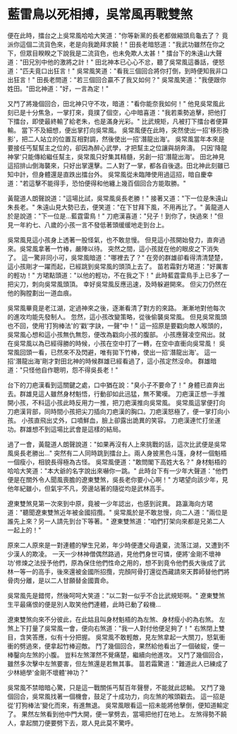 # 藍雷鳥以死相搏，吳常風再戰雙煞

便在此時，擂台之上吳常風哈哈大笑道："你等新黨的長老都做縮頭烏龜去了？ 竟派你這個二流貨色來，老是向我跪拜求饒！" 田長老暗怒道："我武功雖然在你之下，但眾目睽睽之下說我是二流貨色，也未免欺人太甚！" 擂台下的朱遠山大聲道："田兄別中他的激將之計！" 田北神本已心心不忿，聽了吳常風這番話，便怒道："匹夫竟口出狂言！" 吳常風笑道："看我三個回合將你打倒，到時便知我非口出狂言！" 田長老問道："若三個回合贏不了我又如何？" 吳常風笑道："我便跟你姓田。"田北神道："好，一言為定！"

又鬥了將幾個回合，田北神只守不攻，暗道："看你能奈我如何！" 他見吳常風此刻已是十分焦急，一掌打來，竟撲了個空，心中暗喜道："我若乘勢追擊，把他打下擂台，即使最終輸了給老朱，也是滿身光彩。" 比武規矩，凡被打下擂台者便算輸。 當下不及細想，便出掌打向吳常風。 吳常風便在此時，突然使出一招'移形換影'，把二人站立的位置互相對調，然後使出一招'潛龍出海'。 吳常風當年本來是要接任丐幫幫主之位的，卻因為醉心武學，才把幫主之位讓與胡奔濤。 只因'降龍神掌'只能傳給繼任幫主，吳常風只好集其精髓，另創一招'潛龍出海'。 田北神見這招排山倒海襲來，只好出掌還擊。二人對了一掌，都各自後退。田北神此刻雖已知中計，但身體還是直跌出擂台外。 吳常風從未臨陣使用過這招，暗自慶幸道："若這擊不能得手，恐怕便得和他纏上幾百個回合方能取勝。"

黃龍道人朗聲說道："這場比試，吳常風吳長老勝！" 接著又道："下一位是朱遠山朱長老。" 朱遠山見大勢已去，便笑道："在下甘拜下風，不用再比了。" 黃龍道人於是說道："下一位是...藍霆雷鳥！" 刀疤漢喜道："兒子！到你了，快過來！"但見一年約七、八歲的小孩一言不發低著頭缓缓地走到台上。

吳常風見這小孩身上透著一股怪氣，也不敢怠慢。 但見這小孩開始發力，直奔過來。吳常風拿著一竹棒，嚴陣以待。 突然之間，這小孩就在他的眼皮之下消失了。 這一驚非同小可，吳常風暗道："哪裡去了？" 在旁的群雄卻看得清清楚楚，這小孩剛才一躍而起，已經跳到吳常風的頭頂上去了。 苗若霜對方珺道："好厲害的輕功！" 方珺點頭道："以他的輕功，不在我之下！" 此時藍霆雷鳥手上已多了一把尖刀，刺向吳常風頭頂。 幸好吳常風反應迅速，及時躲避開來。 但尖刀仍然在他的胸膛劃出一道血痕。

吳常風畢竟是老江湖，定過神來之後，逐漸看清了對方的來路。 漸漸地對他每次的進攻均能先發制人。 忽然，這小孩改變策略，從後偷襲吳常風。 但見吳常風頭也不回，使用'打狗棒法'的'戳'字訣，一聲"中！" 這一招原是要戳向敵人喉頭的，吳常風心想和這小孩無仇無怨，便改為戳向小孩的腹部。 小孩應聲凌空飛出。就在吳常風以為已經得勝的時候，小孩在空中打了一轉，在空中直衝向吳常風！ 吳常風回頭一看，已然來不及閃避，唯有拋下竹棒，使出一招'潛龍出海'。 這一招'潛龍出海'剛才對田北神的時候群雄已經看過了，這小孩定然沒命。 群雄暗道："只怪他自作聰明，怨不得吳長老！"

台下的刀疤漢看到這關鍵之處，口中猶在說："臭小子不要命了！" 身體已直奔出去。群雄見這人雖然身材魁悟，行動卻如此迅猛，無不驚嘆。 刀疤漢正想一手推開小孩，不料這小孩此時反用力一推，把刀疤漢推向吳常風。 吳常風這掌便打向刀疤漢背部，同時間小孩把尖刀插向刀疤漢的胸口。刀疤漢怒極了，便一掌打向小孩。 小孩直飛出丈外，口噴鮮血，臉上卻露出詭異的笑容。 刀疤漢連忙打坐運功。群雄想不到這場比武會是這樣的結局。

過了一會，黃龍道人朗聲說道："如果再沒有人上來挑戰的話，這次比武便是吳常風吳長老勝出..." 突然有二人同時跳到擂台上。兩人身披黑色斗篷，身材一個魁梧一個瘦小，相貌長得極為古怪。 吳常風便道："敢問閣下高姓大名？" 身材魁梧的哈哈大笑道："本大爺的名字說出來嚇你一跳。" 此時台下有一少年大聲道："他們便是在關外令人聞風喪膽的遼東雙煞，吳長老你要小心啊！" 方珺望向該少年，見他年紀雖小，但氣宇不凡，旁邊站著的隨從均是武林高手。

遼東雙煞見第一次來到中原，竟被一少年認出，也感到詫異。 路瀛海向方珺道："聽聞遼東雙煞近年被金國招攬。" 吳常風於是不敢怠慢，向二人道："兩位是誰先上來？另一人請先到台下等著。" 遼東雙煞道："咱們打架向來都是兄弟二人一起上的！"

原來二人原來是一對連體的孿生兄弟，年少時便遭父母遺棄，流落江湖，又遭到不少漢人的欺凌。 一天一少林神僧偶然路過，見他們身世可憐，便將'金剛不壞神功'修煉之法授予他們，原為保住他們性命之用的，想不到竟令他們長大後成了武林一等一的高手，後來還被金國所招攬，完顏阿骨打還從西藏請來天葬師替他們將骨肉分離，是以二人甘願替金國賣命。

吳常風先是錯愕，然後呵呵大笑道："以二對一似乎不合比武規矩啊。" 遼東雙煞生平最痛恨的便是別人取笑他們連體，此時已動了殺機...

遼東雙煞向來不分彼此，在此姑且叫身材魁梧的為左煞、身材瘦小的為右煞。 左煞上下打量了吳常風一會，便向右煞道："我一人對付他便足夠了！" 右煞閉上雙目，含笑答應，似有十分把握。 吳常風不敢輕敵，見左煞拿起一大關刀，怒氣衝衝的劈過來，便拿起竹棒迎敵。 鬥了幾個回合，果然給他看出了一個破綻，便一棒鑿向左煞的小腹。 豈料左煞渾然不覺痛楚，繼續向他進攻。 又鬥了幾個回合，雖然多次擊中左煞要害，但左煞還是若無其事。 苗若霜驚道："難道此人已練成了少林絕學'金剛不壞體'神功？"

吳常風不禁暗暗心驚，只是這一戰關係丐幫百年聲譽，不能就此認輸。 又鬥了幾個回合，吳常風找著一個機會，鼓足了十成功力，向左煞的喉頭戳去。 這一招是從'打狗棒法'變化而來，有進無退。 吳常風眼看這一招未能將他擊倒，便知道輸定了。 果然左煞看到他中門大開，便一掌劈去，當場把他打在地上。 左煞得勢不饒人，拿起關刀便要劈下去，眾人見此莫不驚呼。
